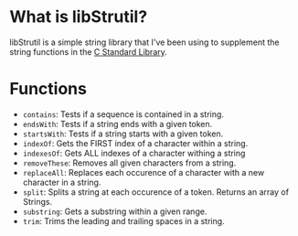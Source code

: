 # What is libStrutil?

  libStrutil is a simple string library that I've been using to supplement the string functions in the [C Standard Library][C Standard Library].

# Functions
  - `contains`: Tests if a sequence is contained in a string.
  - `endsWith`: Tests if a string ends with a given token.
  - `startsWith`: Tests if a string starts with a given token.
  - `indexOf`: Gets the FIRST index of a character within a string.
  - `indexesOf`: Gets ALL indexes of a character withing a string
  - `removeThese`: Removes all given characters from a string.
  - `replaceAll`: Replaces each occurence of a character with a new character in a string.
  - `split`: Splits a string at each occurence of a token. Returns an array of Strings.
  - `substring`: Gets a substring within a given range.
  - `trim`: Trims the leading and trailing spaces in a string.

[C Standard Library]: http://en.wikipedia.org/wiki/C_standard_library
